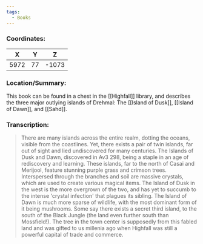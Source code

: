 ```yaml
---
tags:
  - Books
---
```


### Coordinates:
| **X** | **Y**| **Z** |
|:-----:|:----:|:-----:|
|5972  |77   |-1073  |

### Location/Summary:
This book can be found in a chest in the [[Highfall]] library, and describes the three major outlying islands of Drehmal: The [[Island of Dusk]], [[Island of Dawn]], and [[Sahd]].

### Transcription:
> There are many islands across the entire realm, dotting the oceans, visible from the coastlines. Yet, there exists a pair of twin islands, far out of sight and lied undiscovered for many centuries. The Islands of Dusk and Dawn, discovered in Av3 298, being a staple in an age of rediscovery and learning. These islands, far to the north of Casai and Merijool, feature stunning purple grass and crimson trees. Interspersed through the branches and soil are massive crystals, which are used to create various magical items. The Island of Dusk in the west is the more overgrown of the two, and has yet to succumb to the intense 'crystal infection' that plagues its sibling. The Island of Dawn is much more sparse of wildlife, with the most dominant form of it being mushrooms. Some say there exists a secret third island, to the south of the Black Jungle (the land even further south than Mossfield!). The tree in the town center is supposedly from this fabled land and was gifted to us millenia ago when Highfall was still a powerful capital of trade and commerce.



